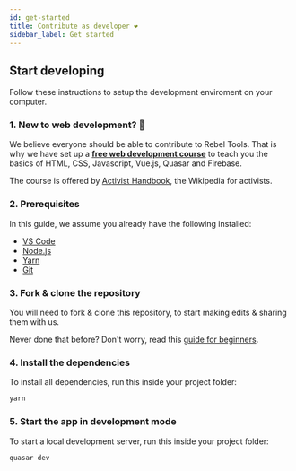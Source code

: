 ```yaml
---
id: get-started
title: Contribute as developer ❤️
sidebar_label: Get started
---
```


## Start developing
Follow these instructions to setup the development enviroment on your computer.

### 1. New to web development? 🐣
We believe everyone should be able to contribute to Rebel Tools. That is why we have set up a **[free web development course](https://activisthandbook.org/academy/web-dev)** to teach you the basics of HTML, CSS, Javascript, Vue.js, Quasar and Firebase.

The course is offered by [Activist Handbook](https://activisthandbook.org), the Wikipedia for activists.

### 2. Prerequisites
In this guide, we assume you already have the following installed:
- [VS Code](https://code.visualstudio.com/download)
- [Node.js](https://nodejs.org)
- [Yarn](https://yarnpkg.com/getting-started/install)
- [Git](https://git-scm.com/downloads)

### 3. Fork & clone the repository
You will need to fork & clone this repository, to start making edits & sharing them with us.

Never done that before? Don't worry, read this [guide for beginners](https://github.com/firstcontributions/first-contributions/blob/master/gui-tool-tutorials/github-desktop-tutorial.md).

### 4. Install the dependencies
To install all dependencies, run this inside your project folder:
```bash
yarn
```

### 5. Start the app in development mode
To start a local development server, run this inside your project folder:
```bash
quasar dev
```
